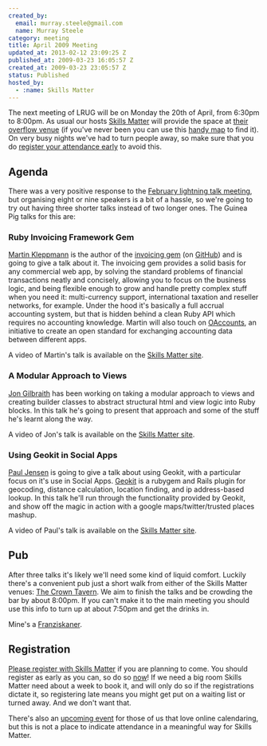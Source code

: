 ```yaml
--- 
created_by: 
  email: murray.steele@gmail.com
  name: Murray Steele
category: meeting
title: April 2009 Meeting
updated_at: 2013-02-12 23:09:25 Z
published_at: 2009-03-23 16:05:57 Z
created_at: 2009-03-23 23:05:57 Z
status: Published
hosted_by:
  - :name: Skills Matter
---
```


The next meeting of LRUG will be on Monday the 20th of April, from 6:30pm to 8:00pm.  As usual our hosts [Skills Matter](http://skillsmatter.com/) will provide the space at [their overflow venue](http://skillsmatter.com/location-details/home/326/23) (if you've never been you can use this [handy map](http://maps.google.co.uk/maps/ms?ie=UTF8&hl=en&msa=0&msid=110079876098346406496.000447c8b0590d82aef55&ll=51.523551,-0.105325&spn=0.00534,0.009109&z=17) to find it).  On very busy nights we've had to turn people away, so make sure that you do <a href="#apr09registration">register your attendance early</a> to avoid this. 

Agenda
------

There was a very positive response to the [February lightning talk meeting](meetings/2009/01/20/february-2009-meeting/), but organising eight or nine speakers is a bit of a hassle, so we're going to try out having three shorter talks instead of two longer ones.  The Guinea Pig talks for this are:

### Ruby Invoicing Framework Gem

[Martin Kleppmann](http://www.yes-no-cancel.co.uk/) is the author of the [invoicing gem](http://ept.github.com/invoicing) (on [GitHub](http://github.com/ept/invoicing)) and is going to give a talk about it. The invoicing gem provides a solid basis for any commercial web app, by solving the standard problems of financial transactions neatly and concisely, allowing you to focus on the business logic, and being flexible enough to grow and handle pretty complex stuff when you need it: multi-currency support, international taxation and reseller networks, for example. Under the hood it's basically a full accrual accounting system, but that is hidden behind a clean Ruby API which requires no accounting knowledge. Martin will also touch on [OAccounts](http://ept.github.com/oaccounts), an initiative to create an open standard for exchanging accounting data between different apps.

A video of Martin's talk is available on the [Skills Matter site](http://skillsmatter.com/podcast/ajax-ria/invoicing-gem).

### A Modular Approach to Views

[Jon Gilbraith](http://www.completelynovel.com/people/1) has been working on taking a modular approach to views and creating builder classes to abstract structural html and view logic into Ruby blocks.  In this talk he's going to present that approach and some of the stuff he's learnt along the way.

A video of Jon's talk is available on the [Skills Matter site](http://skillsmatter.com/podcast/ajax-ria/a-modular-approach-to-views).

### Using Geokit in Social Apps

[Paul Jensen](http://new-bamboo.co.uk/people) is going to give a talk about using Geokit, with a particular focus on it's use in Social Apps.  [Geokit](http://geokit.rubyforge.org/) is a rubygem and Rails plugin for geocoding, distance calculation, location finding, and ip address-based lookup.  In this talk he'll run through the functionality provided by Geokit, and show off the magic in action with a google maps/twitter/trusted places mashup.

A video of Paul's talk is available on the [Skills Matter site](http://skillsmatter.com/podcast/ajax-ria/using-geokit-in-social-apps).

## Pub

After three talks it's likely we'll need some kind of liquid comfort.  Luckily there's a convenient pub just a short walk from either of the Skills Matter venues: [The Crown Tavern](http://fancyapint.com/pubs/pub199.html).  We aim to finish the talks and be crowding the bar by about 8:00pm.  If you can't make it to the main meeting you should use this info to turn up at about 7:50pm and get the drinks in.  

Mine's a [Franziskaner](http://www.franziskaner.com/).

Registration <a name="apr09registration">&nbsp;</a>
---------------------------------------------------

[Please register with Skills Matter](http://skillsmatter.com/event/ajax-ria/lrug-april) if you are planning to come.  You should register as early as you can, so do so [now](http://skillsmatter.com/event/ajax-ria/lrug-april)!  If we need a big room Skills Matter need about a week to book it, and will only do so if the registrations dictate it, so registering late means you might get put on a waiting list or turned away.  And we don't want that.

There's also an [upcoming event](http://upcoming.yahoo.com/event/2128115/) for those of us that love online calendaring, but this is not a place to indicate attendance in a meaningful way for Skills Matter.
